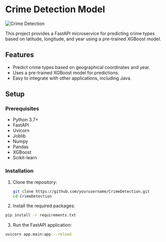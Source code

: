 # Crime Detection Model 

![Crime Detection](https://img.shields.io/badge/Crime-Detection-blue)

This project provides a FastAPI microservice for predicting crime types based on latitude, longitude, and year using a pre-trained XGBoost model.


## Features
- Predict crime types based on geographical coordinates and year.
- Uses a pre-trained XGBoost model for predictions.
- Easy to integrate with other applications, including Java.

## Setup

### Prerequisites
- Python 3.7+
- FastAPI
- Uvicorn
- Joblib
- Numpy
- Pandas
- XGBoost
- Scikit-learn

### Installation
1. Clone the repository:
   ```sh
   git clone https://github.com/yourusername/CrimeDetection.git
   cd CrimeDetection 
   ``` 
2. Install the required packages: 
 ```sh
pip install -r requirements.txt
``` 
3. Run the FastAPI application:
 ```sh
uvicorn app.main:app --reload
```